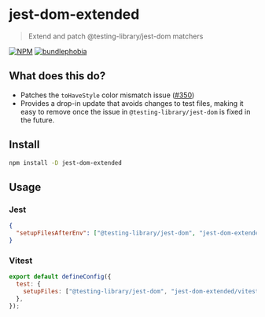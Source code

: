 # jest-dom-extended

> Extend and patch @testing-library/jest-dom matchers

[![NPM](https://img.shields.io/npm/v/jest-dom-extended.svg)](https://www.npmjs.com/package/jest-dom-extended) [![bundlephobia](https://img.shields.io/bundlephobia/minzip/jest-dom-extended)](https://bundlephobia.com/package/jest-dom-extended)

## What does this do?

- Patches the `toHaveStyle` color mismatch issue ([#350](https://github.com/testing-library/jest-dom/issues/350))
- Provides a drop-in update that avoids changes to test files, making it easy to remove once the issue in `@testing-library/jest-dom` is fixed in the future.

## Install

```bash
npm install -D jest-dom-extended
```

## Usage

### Jest

```json
{
  "setupFilesAfterEnv": ["@testing-library/jest-dom", "jest-dom-extended/jest"]
}
```

### Vitest

```js
export default defineConfig({
  test: {
    setupFiles: ["@testing-library/jest-dom", "jest-dom-extended/vitest"],
  },
});
```
